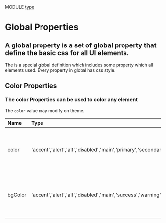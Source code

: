 MODULE [type](https://github.com/mocoolka/mocoolka-ts/blob/master/src/type.ts)

# Global Properties

## A global property is a set of global property that define the basic css for all UI elements.

The is a special global definition which includes some property which all elements used.
Every property in global has css style.

## Color Properties

### The color Properties can be used to color any element

The `color` value may modify on theme.

| Name    | Type                                                                                                                                | Description                                                 |
| :------ | :---------------------------------------------------------------------------------------------------------------------------------- | :---------------------------------------------------------- |
| color   | 'accent','alert','alt','disabled','main','primary','secondary','success','warning','hint','inherit'                                 | text color are specified using predefined color names       | , |
| bgColor | 'accent','alert','alt','disabled','main','success','warning','inherit','paper','content','divider','selected','focus','transparent' | background color are specified using predefined color names |
